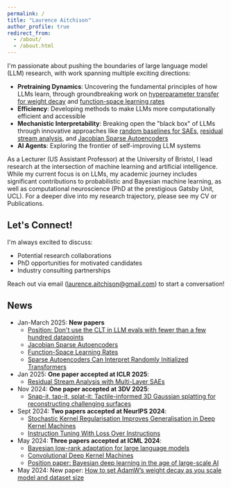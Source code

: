 ```yaml
---
permalink: /
title: "Laurence Aitchison"
author_profile: true
redirect_from: 
  - /about/
  - /about.html
---
```


I'm passionate about pushing the boundaries of large language model (LLM) research, with work spanning multiple exciting directions:
- **Pretraining Dynamics**: Uncovering the fundamental principles of how LLMs learn, through groundbreaking work on [hyperparameter transfer for weight decay](https://arxiv.org/abs/2405.13698) and [function-space learning rates](https://arxiv.org/abs/2502.17405)
- **Efficiency**: Developing methods to make LLMs more computationally efficient and accessible
- **Mechanistic Interpretability**: Breaking open the "black box" of LLMs through innovative approaches like [random baselines for SAEs](https://arxiv.org/abs/2502.18147), [residual stream analysis](https://arxiv.org/abs/2409.04185), and [Jacobian Sparse Autoencoders](https://arxiv.org/abs/2502.18147)
- **AI Agents**: Exploring the frontier of self-improving LLM systems

As a Lecturer (US Assistant Professor) at the University of Bristol, I lead research at the intersection of machine learning and artificial intelligence. While my current focus is on LLMs, my academic journey includes significant contributions to probabilistic and Bayesian machine learning, as well as computational neuroscience (PhD at the prestigious Gatsby Unit, UCL). For a deeper dive into my research trajectory, please see my CV or Publications.

## Let's Connect!

I'm always excited to discuss:
* Potential research collaborations
* PhD opportunities for motivated candidates
* Industry consulting partnerships

Reach out via email (laurence.aitchison@gmail.com) to start a conversation!

## News

- Jan-March 2025: **New papers**
  - [Position: Don't use the CLT in LLM evals with fewer than a few hundred datapoints](https://arxiv.org/abs/2503.01747)
  - [Jacobian Sparse Autoencoders](https://arxiv.org/abs/2502.18147)
  - [Function-Space Learning Rates](https://arxiv.org/abs/2502.17405)
  - [Sparse Autoencoders Can Interpret Randomly Initialized Transformers](https://arxiv.org/abs/2501.17727)
- Jan 2025: **One paper accepted at ICLR 2025**: 
  - [Residual Stream Analysis with Multi-Layer SAEs](https://arxiv.org/abs/2409.04185)
- Nov 2024: **One paper accepted at 3DV 2025**:
  - [Snap-it, tap-it, splat-it: Tactile-informed 3D Gaussian splatting for reconstructing challenging surfaces](https://arxiv.org/abs/2403.20275)
- Sept 2024: **Two papers accepted at NeurIPS 2024**:
  - [Stochastic Kernel Regularisation Improves Generalisation in Deep Kernel Machines](https://arxiv.org/abs/2410.06171)
  - [Instruction Tuning With Loss Over Instructions](https://arxiv.org/abs/2405.14394)
- May 2024: **Three papers accepted at ICML 2024**:
  - [Bayesian low-rank adaptation for large language models](https://arxiv.org/abs/2308.13111)
  - [Convolutional Deep Kernel Machines](https://arxiv.org/abs/2309.09814)
  - [Position paper: Bayesian deep learning in the age of large-scale AI](https://arxiv.org/abs/2402.00809)
- May 2024: New paper: [How to set AdamW’s weight decay as you scale model and dataset size](https://arxiv.org/abs/2405.13698)
